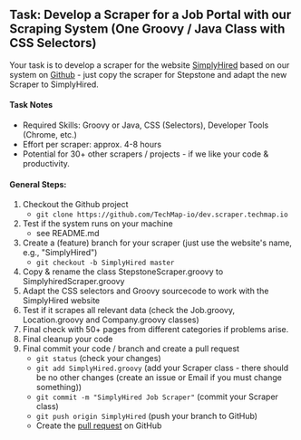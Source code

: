## Task: Develop a Scraper for a Job Portal with our Scraping System (One Groovy / Java Class with CSS Selectors)

Your task is to develop a scraper for the website [SimplyHired](https://www.simplyhired.com/)
based on our system on [Github](https://github.com/TechMap-io/dev.scraper.techmap.io) - just
copy the scraper for Stepstone and adapt the new Scraper to SimplyHired.

#### Task Notes
* Required Skills: Groovy or Java, CSS (Selectors), Developer Tools (Chrome, etc.)
* Effort per scraper: approx. 4-8 hours
* Potential for 30+ other scrapers / projects - if we like your code & productivity.

#### General Steps:
1. Checkout the Github project
	* `git clone https://github.com/TechMap-io/dev.scraper.techmap.io`
2. Test if the system runs on your machine
	* see README.md
3. Create a (feature) branch for your scraper (just use the website's name, e.g., "SimplyHired")
	* `git checkout -b SimplyHired master`
4. Copy & rename the class StepstoneScraper.groovy to SimplyhiredScraper.groovy
5. Adapt the CSS selectors and Groovy sourcecode to work with the SimplyHired website
6. Test if it scrapes all relevant data (check the Job.groovy, Location.groovy and Company.groovy classes)
7. Final check with 50+ pages from different categories if problems arise.
8. Final cleanup your code
9. Final commit your code / branch and create a pull request
	* `git status` (check your changes)
	* `git add SimplyHired.groovy` (add your Scraper class - there should be no other changes (create an issue or Email if you must change something))
	* `git commit -m "SimplyHired Job Scraper"` (commit your Scraper class)
	* `git push origin SimplyHired` (push your branch to GitHub)
	* Create the [pull request](https://docs.github.com/en/github/collaborating-with-issues-and-pull-requests/creating-a-pull-request) on GitHub
